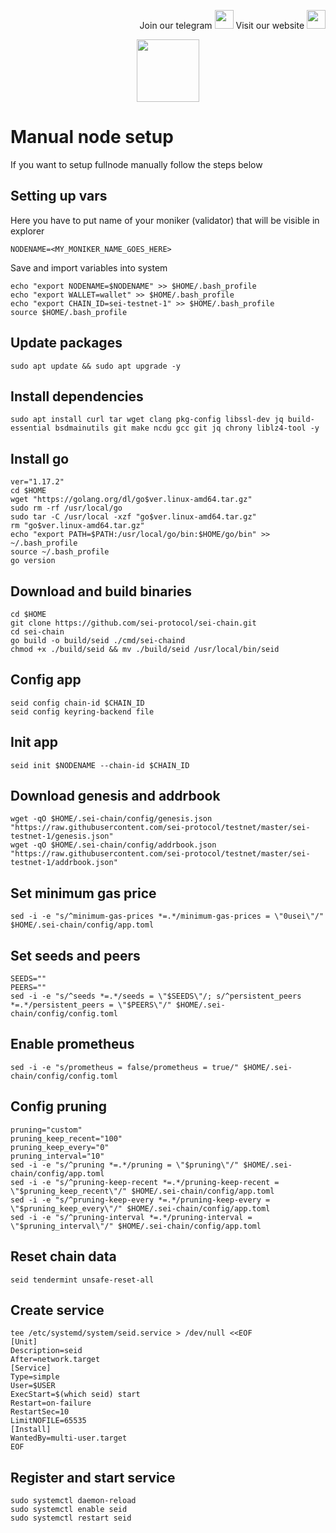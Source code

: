 <p style="font-size:14px" align="right">
Join our telegram <a href="https://t.me/kjnotes" target="_blank"><img src="https://user-images.githubusercontent.com/50621007/168689534-796f181e-3e4c-43a5-8183-9888fc92cfa7.png" width="30"/></a>
Visit our website <a href="https://kjnodes.com/" target="_blank"><img src="https://user-images.githubusercontent.com/50621007/168689709-7e537ca6-b6b8-4adc-9bd0-186ea4ea4aed.png" width="30"/></a>
</p>

<p align="center">
  <img height="100" height="auto" src="https://user-images.githubusercontent.com/50621007/169664551-39020c2e-fa95-483b-916b-c52ce4cb907c.png">
</p>

# Manual node setup
If you want to setup fullnode manually follow the steps below

## Setting up vars
Here you have to put name of your moniker (validator) that will be visible in explorer
```
NODENAME=<MY_MONIKER_NAME_GOES_HERE>
```

Save and import variables into system
```
echo "export NODENAME=$NODENAME" >> $HOME/.bash_profile
echo "export WALLET=wallet" >> $HOME/.bash_profile
echo "export CHAIN_ID=sei-testnet-1" >> $HOME/.bash_profile
source $HOME/.bash_profile
```

## Update packages
```
sudo apt update && sudo apt upgrade -y
```

## Install dependencies
```
sudo apt install curl tar wget clang pkg-config libssl-dev jq build-essential bsdmainutils git make ncdu gcc git jq chrony liblz4-tool -y
```

## Install go
```
ver="1.17.2"
cd $HOME
wget "https://golang.org/dl/go$ver.linux-amd64.tar.gz"
sudo rm -rf /usr/local/go
sudo tar -C /usr/local -xzf "go$ver.linux-amd64.tar.gz"
rm "go$ver.linux-amd64.tar.gz"
echo "export PATH=$PATH:/usr/local/go/bin:$HOME/go/bin" >> ~/.bash_profile
source ~/.bash_profile
go version
```

## Download and build binaries
```
cd $HOME
git clone https://github.com/sei-protocol/sei-chain.git
cd sei-chain
go build -o build/seid ./cmd/sei-chaind
chmod +x ./build/seid && mv ./build/seid /usr/local/bin/seid
```

## Config app
```
seid config chain-id $CHAIN_ID
seid config keyring-backend file
```

## Init app
```
seid init $NODENAME --chain-id $CHAIN_ID
```

## Download genesis and addrbook
```
wget -qO $HOME/.sei-chain/config/genesis.json "https://raw.githubusercontent.com/sei-protocol/testnet/master/sei-testnet-1/genesis.json"
wget -qO $HOME/.sei-chain/config/addrbook.json "https://raw.githubusercontent.com/sei-protocol/testnet/master/sei-testnet-1/addrbook.json"
```

## Set minimum gas price
```
sed -i -e "s/^minimum-gas-prices *=.*/minimum-gas-prices = \"0usei\"/" $HOME/.sei-chain/config/app.toml
```

## Set seeds and peers
```
SEEDS=""
PEERS=""
sed -i -e "s/^seeds *=.*/seeds = \"$SEEDS\"/; s/^persistent_peers *=.*/persistent_peers = \"$PEERS\"/" $HOME/.sei-chain/config/config.toml
```

## Enable prometheus
```
sed -i -e "s/prometheus = false/prometheus = true/" $HOME/.sei-chain/config/config.toml
```

## Config pruning
```
pruning="custom"
pruning_keep_recent="100"
pruning_keep_every="0"
pruning_interval="10"
sed -i -e "s/^pruning *=.*/pruning = \"$pruning\"/" $HOME/.sei-chain/config/app.toml
sed -i -e "s/^pruning-keep-recent *=.*/pruning-keep-recent = \"$pruning_keep_recent\"/" $HOME/.sei-chain/config/app.toml
sed -i -e "s/^pruning-keep-every *=.*/pruning-keep-every = \"$pruning_keep_every\"/" $HOME/.sei-chain/config/app.toml
sed -i -e "s/^pruning-interval *=.*/pruning-interval = \"$pruning_interval\"/" $HOME/.sei-chain/config/app.toml
```

## Reset chain data
```
seid tendermint unsafe-reset-all
```

## Create service
```
tee /etc/systemd/system/seid.service > /dev/null <<EOF
[Unit]
Description=seid
After=network.target
[Service]
Type=simple
User=$USER
ExecStart=$(which seid) start
Restart=on-failure
RestartSec=10
LimitNOFILE=65535
[Install]
WantedBy=multi-user.target
EOF
```

## Register and start service
```
sudo systemctl daemon-reload
sudo systemctl enable seid
sudo systemctl restart seid
```
